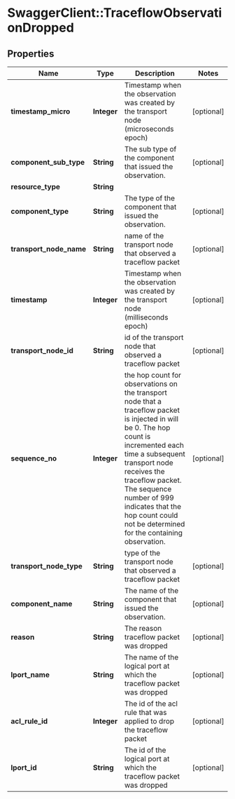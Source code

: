# SwaggerClient::TraceflowObservationDropped

## Properties
Name | Type | Description | Notes
------------ | ------------- | ------------- | -------------
**timestamp_micro** | **Integer** | Timestamp when the observation was created by the transport node (microseconds epoch) | [optional] 
**component_sub_type** | **String** | The sub type of the component that issued the observation. | [optional] 
**resource_type** | **String** |  | 
**component_type** | **String** | The type of the component that issued the observation. | [optional] 
**transport_node_name** | **String** | name of the transport node that observed a traceflow packet | [optional] 
**timestamp** | **Integer** | Timestamp when the observation was created by the transport node (milliseconds epoch) | [optional] 
**transport_node_id** | **String** | id of the transport node that observed a traceflow packet | [optional] 
**sequence_no** | **Integer** | the hop count for observations on the transport node that a traceflow packet is injected in will be 0. The hop count is incremented each time a subsequent transport node receives the traceflow packet. The sequence number of 999 indicates that the hop count could not be determined for the containing observation. | [optional] 
**transport_node_type** | **String** | type of the transport node that observed a traceflow packet | [optional] 
**component_name** | **String** | The name of the component that issued the observation. | [optional] 
**reason** | **String** | The reason traceflow packet was dropped | [optional] 
**lport_name** | **String** | The name of the logical port at which the traceflow packet was dropped | [optional] 
**acl_rule_id** | **Integer** | The id of the acl rule that was applied to drop the traceflow packet | [optional] 
**lport_id** | **String** | The id of the logical port at which the traceflow packet was dropped | [optional] 


